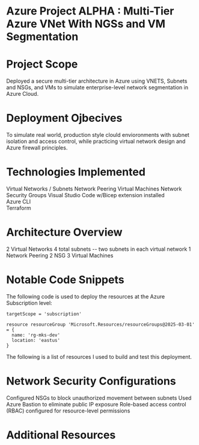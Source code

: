 # Azure Project ALPHA : Multi-Tier Azure VNet With NGSs and VM Segmentation



# Project Scope
Deployed a secure multi-tier architecture in Azure using VNETS, Subnets and NSGs, and VMs to simulate enterprise-level network segmentation in Azure Cloud.

# Deployment Ojbecives
To simulate real world, production style clould envioronments with subnet isolation and access control, while practicing virtual network design and Azure firewall principles.

# Technologies Implemented
Virtual Networks / Subnets
Network Peering
Virtual Machines
Network Security Groups
Visual Studio Code w/Bicep extension installed  
Azure CLI  
Terraform  

# Architecture Overview
2 Virtual Networks
4 total subnets -- two subnets in each virtual network 
1 Network Peering
2 NSG 
3 Virtual Machines

# Notable Code Snippets
The following code is used to deploy the resources at the Azure Subscription level:
```bicep
targetScope = 'subscription'

resource resourceGroup 'Microsoft.Resources/resourceGroups@2025-03-01' = {
  name: 'rg-mks-dev'
  location: 'eastus'
}
```
The following is a list of resources I used to build and test this deployment.

# Network Security Configurations
Configured NSGs to block unauthorized movement between subnets
Used Azure Bastion to eliminate public IP exposure
Role-based access control (RBAC) configured for resource-level permissions

# Additional Resources
